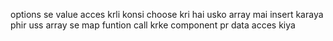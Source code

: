options se value acces krli konsi choose kri hai usko array mai insert karaya phir uss array  se map funtion call krke component pr data acces kiya 
